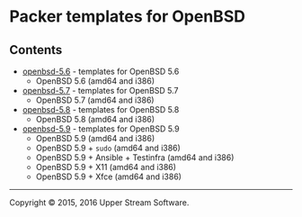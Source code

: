 # Packer templates for OpenBSD

## Contents

* [openbsd-5.6](openbsd-5.6/README.mdown) - templates for OpenBSD 5.6
	* OpenBSD 5.6 (amd64 and i386)
* [openbsd-5.7](openbsd-5.7/README.mdown) - templates for OpenBSD 5.7
	* OpenBSD 5.7 (amd64 and i386)
* [openbsd-5.8](openbsd-5.8/README.mdown) - templates for OpenBSD 5.8
	* OpenBSD 5.8 (amd64 and i386)
* [openbsd-5.9](openbsd-5.9/README.mdown) - templates for OpenBSD 5.9
	* OpenBSD 5.9 (amd64 and i386)
	* OpenBSD 5.9 + `sudo` (amd64 and i386)
	* OpenBSD 5.9 + Ansible + Testinfra (amd64 and i386)
	* OpenBSD 5.9 + X11 (amd64 and i386)
	* OpenBSD 5.9 + Xfce (amd64 and i386)

- - -

Copyright &copy; 2015, 2016 Upper Stream Software.
